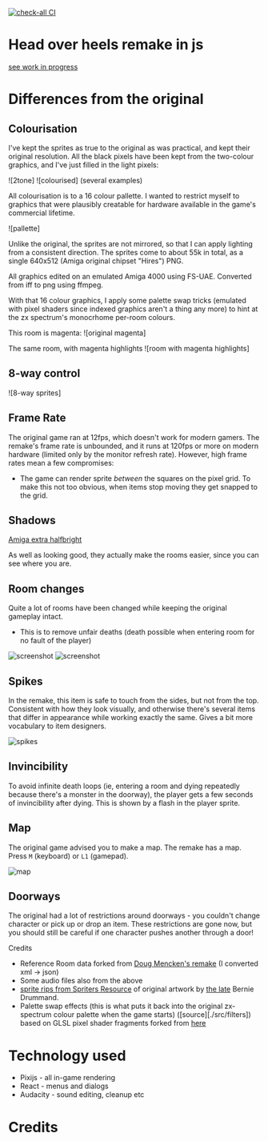 [![check-all CI](https://github.com/jimhigson/head-over-heels-online/actions/workflows/check.yml/badge.svg)](https://github.com/jimhigson/head-over-heels-online/actions/workflows/check.yml)

# Head over heels remake in js

[see work in progress](https://blockstack.ing/)

Differences from the original
=============================

Colourisation
-------------

I've kept the sprites as true to the original as was practical,
and kept their original resolution. All the black pixels have been
kept from the two-colour graphics, and I've just filled in the
light pixels:

![2tone] ![colourised]
(several examples)

All colourisation is to a 16 colour pallette. I wanted to restrict myself
to graphics that were plausibly creatable for hardware available in the 
game's commercial lifetime.

![pallette]

Unlike the original, the sprites are not mirrored, so that I can
apply lighting from a consistent direction. The sprites come to about 55k in total, as a single 640x512 (Amiga original chipset "Hires") PNG.

All graphics edited on an emulated Amiga 4000 using FS-UAE. Converted from iff to png using ffmpeg.

With that 16 colour graphics, I apply some palette swap tricks (emulated
with pixel shaders since indexed graphics aren't a thing any more) to
hint at the zx spectrum's monocrhome per-room colours.

This room is magenta:
![original magenta]

The same room, with magenta highlights
![room with magenta highlights]

8-way control
-------------
![8-way sprites]

Frame Rate
----------

The original game ran at 12fps, which doesn't work for modern gamers. The remake's frame rate is unbounded, and it runs at 120fps or more on modern hardware (limited only by the monitor refresh rate). However, high frame rates mean a few compromises:

* The game can render sprite *between* the squares on the pixel grid. To make this not too obvious, when items stop moving they get snapped to the grid.

Shadows
-------
[Amiga extra halfbright](https://amiga.lychesis.net/articles/ExtraHalfBright.html)

As well as looking good, they actually make the rooms easier, since you can see where you are.

Room changes
------------

Quite a lot of rooms have been changed while keeping the original gameplay intact.

* This is to remove unfair deaths (death possible when entering room for no fault of the player)

![screenshot](before) ![screenshot](after)

Spikes
------

In the remake, this item is safe to touch from the sides, but not from the top. Consistent with how they look visually, and otherwise there's several items that
differ in appearance while working exactly the same. Gives a bit more vocabulary to
item designers.

![spikes](spikes)

Invincibility
-------------

To avoid infinite death loops (ie, entering a room and dying repeatedly because there's a monster in the doorway), the player gets a few seconds of invincibility after dying. This is shown by a flash in the player sprite.

Map
---
The original game advised you to make a map. The remake has a map. Press `M` (keyboard) or `L1` (gamepad).

![map](map)

Doorways
--------

The original had a lot of restrictions around doorways - you couldn't change character or pick up
or drop an item. These restrictions are gone now, but you should still be careful if one character
pushes another through a door!

Credits


- Reference Room data forked from [Doug Mencken's remake](https://github.com/dougmencken/HeadOverHeels/tree/master/gamedata) (I converted xml -> json)
- Some audio files also from the above
- [sprite rips from Spriters Resource](https://www.spriters-resource.com/zx_spectrum/headoverheels/) of original artwork by [the late](https://www.theregister.com/2021/11/17/rip_bernie_drummond/) Bernie Drummand.
- Palette swap effects (this is what puts it back into the original zx-spectrum colour palette when the game starts) ([source][./src/filters]) based on GLSL pixel shader fragments forked from [here](https://github.com/pixijs/filters/blob/main/src/color-replace/ColorReplaceFilter.ts)

Technology used
===============

* Pixijs - all in-game rendering
* React - menus and dialogs
* Audacity - sound editing, cleanup etc

Credits
=======

